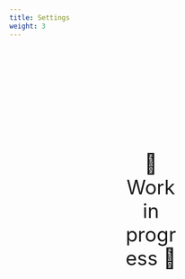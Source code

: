 ```yaml
---
title: Settings
weight: 3
---
```

<div style="text-align: center; font-size:2.5em;margin: 200px;">🚧 Work in progress 🚧</div>
